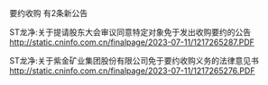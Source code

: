 要约收购 有2条新公告 

ST龙净:关于提请股东大会审议同意特定对象免于发出收购要约的公告 http://static.cninfo.com.cn/finalpage/2023-07-11/1217265287.PDF 

ST龙净:关于紫金矿业集团股份有限公司免于要约收购义务的法律意见书 http://static.cninfo.com.cn/finalpage/2023-07-11/1217265276.PDF 

